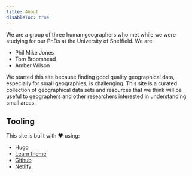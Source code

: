```yaml
---
title: About
disableToc: true
---
```


We are a group of three human geographers who met while we were studying for our PhDs at the University of Sheffield.
We are:

- Phil Mike Jones
- Tom Broomhead
- Amber Wilson

We started this site because finding good quality geographical data, especially for small geographies, is challenging.
This site is a curated collection of geographical data sets and resources that we think will be useful to geographers and other researchers interested in understanding small areas.

<!--
## Contributors

{{% ghcontributors "https://api.github.com/repos/philmikejones/geostat_uk/contributors?per_page=100" %}}
-->

## Tooling

This site is built with ♥ using:

* [Hugo](https://gohugo.io/)
* [Learn theme](https://github.com/matcornic/hugo-theme-learn)
* [Github](https://github.com)
* [Netlify](https://www.netlify.com)
